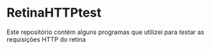 # RetinaHTTPtest
Este repositório contém alguns programas que utilizei para testar as requisições HTTP do retina
